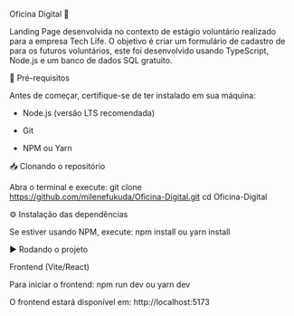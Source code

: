 Oficina Digital 🚀

Landing Page desenvolvida no contexto de estágio voluntário realizado para a empresa Tech Life. O objetivo é criar um formulário de cadastro de para os futuros voluntários, este foi desenvolvido usando TypeScript, Node.js e um banco de dados SQL gratuito.

📌 Pré-requisitos

Antes de começar, certifique-se de ter instalado em sua máquina:

- Node.js (versão LTS recomendada)

- Git
  
- NPM ou Yarn

📥 Clonando o repositório

Abra o terminal e execute: git clone https://github.com/milenefukuda/Oficina-Digital.git
cd Oficina-Digital

⚙️ Instalação das dependências

Se estiver usando NPM, execute: npm install ou yarn install

▶️ Rodando o projeto

Frontend (Vite/React)

Para iniciar o frontend: npm run dev ou yarn dev

O frontend estará disponível em:
http://localhost:5173
